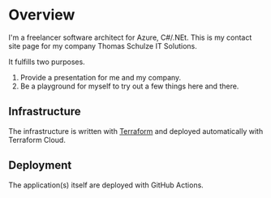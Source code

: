# Overview

I'm a freelancer software architect for Azure, C#/.NEt. 
This is my contact site page for my company Thomas Schulze IT Solutions.

It fulfills two purposes. 
1. Provide a presentation for me and my company.
1. Be a playground for myself to try out a few things here and there.

## Infrastructure

The infrastructure is written with [Terraform](https://www.terraform.io/) and deployed automatically with Terraform Cloud.

## Deployment

The application(s) itself are deployed with GitHub Actions.

